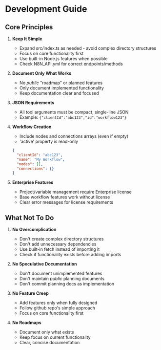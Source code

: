 # Development Guide

## Core Principles

1. **Keep It Simple**
   - Expand src/index.ts as needed - avoid complex directory structures
   - Focus on core functionality first
   - Use built-in Node.js features when possible
   - Check N8N_API.yml for correct endpoints/methods

2. **Document Only What Works**
   - No *public* "roadmap" or planned features
   - Only document implemented functionality
   - Keep documentation clear and focused

3. **JSON Requirements**
   - All tool arguments must be compact, single-line JSON
   - Example: `{"clientId":"abc123","id":"workflow123"}`

4. **Workflow Creation**
   - Include nodes and connections arrays (even if empty)
   - 'active' property is read-only
   ```json
   {
     "clientId": "abc123",
     "name": "My Workflow",
     "nodes": [],
     "connections": {}
   }
   ```

5. **Enterprise Features**
   - Project/variable management require Enterprise license
   - Base workflow features work without license
   - Clear error messages for license requirements

## What Not To Do

1. **No Overcomplication**
   - Don't create complex directory structures
   - Don't add unnecessary dependencies
   - Use built-in fetch instead of importing it
   - Check if functionality exists before adding imports

2. **No Speculative Documentation**
   - Don't document unimplemented features
   - Don't maintain *public* planning documents
   - Don't commit planning docs as implementation

3. **No Feature Creep**
   - Add features only when fully designed
   - Follow github repo's simple approach
   - Focus on core functionality first

4. **No Roadmaps**
   - Document only what exists
   - Keep focus on current functionality
   - Clear, concise documentation
